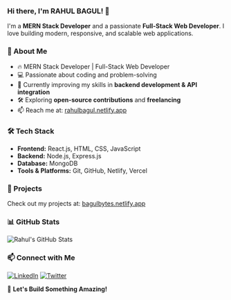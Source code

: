 ### Hi there, I'm RAHUL BAGUL! 👋

I'm a **MERN Stack Developer** and a passionate **Full-Stack Web Developer**. I love building modern, responsive, and scalable web applications.

### 🚀 About Me
- 🔥 MERN Stack Developer | Full-Stack Web Developer
- 💻 Passionate about coding and problem-solving
- 🌱 Currently improving my skills in **backend development & API integration**
- 🛠️ Exploring **open-source contributions** and **freelancing**
- 📫 Reach me at: [rahulbagul.netlify.app](https://rahulbagul.netlify.app/)

### 🛠️ Tech Stack
- **Frontend:** React.js, HTML, CSS, JavaScript
- **Backend:** Node.js, Express.js
- **Database:** MongoDB
- **Tools & Platforms:** Git, GitHub, Netlify, Vercel

### 📌 Projects
Check out my projects at: [bagulbytes.netlify.app](https://bagulbytes.netlify.app/)

### 📊 GitHub Stats
![Rahul's GitHub Stats](https://github-readme-stats.vercel.app/api?username=rahulbagulx&show_icons=true&theme=dark)

### 📫 Connect with Me
[![LinkedIn](https://img.shields.io/badge/LinkedIn-Connect-blue?style=flat&logo=linkedin)](https://www.linkedin.com/in/rahulbagulx) 
[![Twitter](https://img.shields.io/badge/Twitter-Follow-blue?style=flat&logo=twitter)](https://twitter.com/rahulbagulx)

🚀 **Let's Build Something Amazing!**

